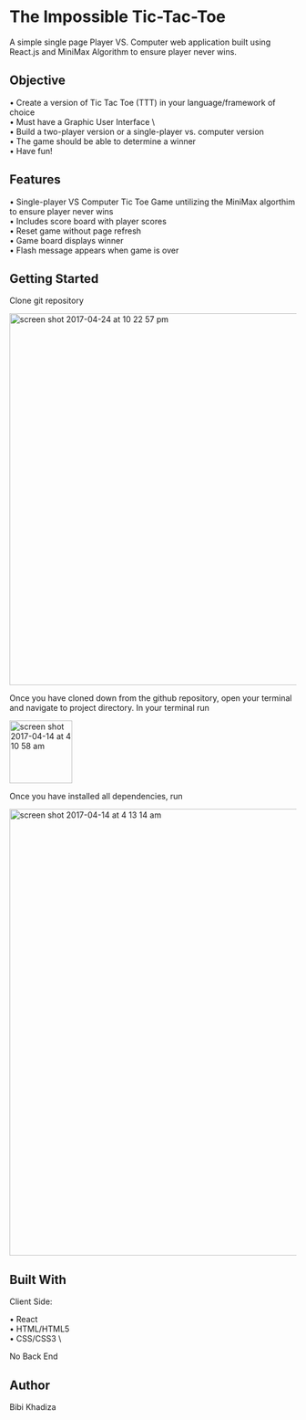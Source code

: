 # The Impossible Tic-Tac-Toe
A simple single page Player VS. Computer web application built using React.js and MiniMax Algorithm to ensure player never wins. 

## Objective
  • Create a version of Tic Tac Toe (TTT) in your language/framework of choice \
  • Must have a Graphic User Interface \   
  • Build a two-player version or a single-player vs. computer version \
  • The game should be able to determine a winner \
  • Have fun!

## Features

  • Single-player VS Computer Tic Toe Game untilizing the MiniMax algorthim to ensure player never wins \
  • Includes score board with player scores \
  • Reset game without page refresh \
  • Game board displays winner \
  • Flash message appears when game is over   
  

## Getting Started

Clone git repository

<img width="652" alt="screen shot 2017-04-24 at 10 22 57 pm" src="https://cloud.githubusercontent.com/assets/19143309/25366291/b4e48c86-293c-11e7-8902-656adaca197d.png">

Once you have cloned down from the github repository, open your terminal and navigate to project directory. In your terminal run

<img width="110" alt="screen shot 2017-04-14 at 4 10 58 am" src="https://cloud.githubusercontent.com/assets/19143309/25037671/7138596c-20c8-11e7-89b3-2e19e1d858ee.png">

Once you have installed all dependencies, run

<img width="783" alt="screen shot 2017-04-14 at 4 13 14 am" src="https://cloud.githubusercontent.com/assets/19143309/25037749/dcbe5268-20c8-11e7-85f7-ae423c0c76e0.png">

## Built With
  Client Side:

  • React \
  • HTML/HTML5 \
  • CSS/CSS3 \
 
  No Back End

## Author
Bibi Khadiza

